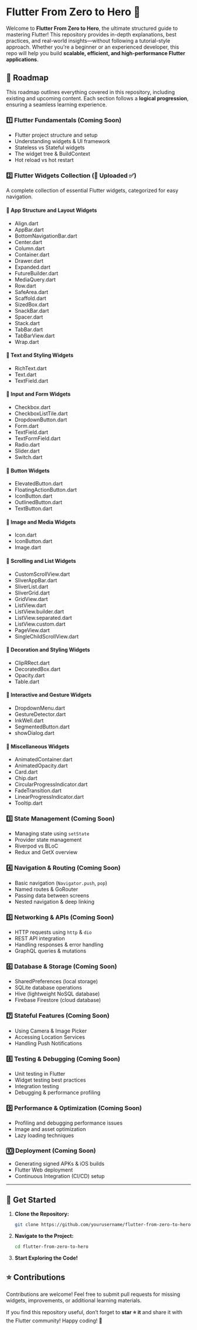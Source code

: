 # Flutter From Zero to Hero 🚀

Welcome to **Flutter From Zero to Hero**, the ultimate structured guide to mastering Flutter! This repository provides in-depth explanations, best practices, and real-world insights—without following a tutorial-style approach. Whether you're a beginner or an experienced developer, this repo will help you build **scalable, efficient, and high-performance Flutter applications**.

## 📌 Roadmap

This roadmap outlines everything covered in this repository, including existing and upcoming content. Each section follows a **logical progression**, ensuring a seamless learning experience.

### 1️⃣ **Flutter Fundamentals** (Coming Soon)
- Flutter project structure and setup
- Understanding widgets & UI framework
- Stateless vs Stateful widgets
- The widget tree & BuildContext
- Hot reload vs hot restart

### 2️⃣ **Flutter Widgets Collection** (📌 Uploaded ✅)
A complete collection of essential Flutter widgets, categorized for easy navigation.

#### 📂 **App Structure and Layout Widgets**
- Align.dart
- AppBar.dart
- BottomNavigationBar.dart
- Center.dart
- Column.dart
- Container.dart
- Drawer.dart
- Expanded.dart
- FutureBuilder.dart
- MediaQuery.dart
- Row.dart
- SafeArea.dart
- Scaffold.dart
- SizedBox.dart
- SnackBar.dart
- Spacer.dart
- Stack.dart
- TabBar.dart
- TabBarView.dart
- Wrap.dart

#### 📂 **Text and Styling Widgets**
- RichText.dart
- Text.dart
- TextField.dart

#### 📂 **Input and Form Widgets**
- Checkbox.dart
- CheckboxListTile.dart
- DropdownButton.dart
- Form.dart
- TextField.dart
- TextFormField.dart
- Radio.dart
- Slider.dart
- Switch.dart

#### 📂 **Button Widgets**
- ElevatedButton.dart
- FloatingActionButton.dart
- IconButton.dart
- OutlinedButton.dart
- TextButton.dart

#### 📂 **Image and Media Widgets**
- Icon.dart
- IconButton.dart
- Image.dart

#### 📂 **Scrolling and List Widgets**
- CustomScrollView.dart
- SliverAppBar.dart
- SliverList.dart
- SliverGrid.dart
- GridView.dart
- ListView.dart
- ListView.builder.dart
- ListView.separated.dart
- ListView.custom.dart
- PageView.dart
- SingleChildScrollView.dart

#### 📂 **Decoration and Styling Widgets**
- ClipRRect.dart
- DecoratedBox.dart
- Opacity.dart
- Table.dart

#### 📂 **Interactive and Gesture Widgets**
- DropdownMenu.dart
- GestureDetector.dart
- InkWell.dart
- SegmentedButton.dart
- showDialog.dart

#### 📂 **Miscellaneous Widgets**
- AnimatedContainer.dart
- AnimatedOpacity.dart
- Card.dart
- Chip.dart
- CircularProgressIndicator.dart
- FadeTransition.dart
- LinearProgressIndicator.dart
- Tooltip.dart

### 3️⃣ **State Management** (Coming Soon)
- Managing state using `setState`
- Provider state management
- Riverpod vs BLoC
- Redux and GetX overview

### 4️⃣ **Navigation & Routing** (Coming Soon)
- Basic navigation (`Navigator.push`, `pop`)
- Named routes & GoRouter
- Passing data between screens
- Nested navigation & deep linking

### 5️⃣ **Networking & APIs** (Coming Soon)
- HTTP requests using `http` & `dio`
- REST API integration
- Handling responses & error handling
- GraphQL queries & mutations

### 6️⃣ **Database & Storage** (Coming Soon)
- SharedPreferences (local storage)
- SQLite database operations
- Hive (lightweight NoSQL database)
- Firebase Firestore (cloud database)

### 7️⃣ **Stateful Features** (Coming Soon)
- Using Camera & Image Picker
- Accessing Location Services
- Handling Push Notifications

### 8️⃣ **Testing & Debugging** (Coming Soon)
- Unit testing in Flutter
- Widget testing best practices
- Integration testing
- Debugging & performance profiling

### 9️⃣ **Performance & Optimization** (Coming Soon)
- Profiling and debugging performance issues
- Image and asset optimization
- Lazy loading techniques

### 🔟 **Deployment** (Coming Soon)
- Generating signed APKs & iOS builds
- Flutter Web deployment
- Continuous Integration (CI/CD) setup

---

## 🚀 Get Started
1. **Clone the Repository:**
   ```sh
   git clone https://github.com/yourusername/flutter-from-zero-to-hero.git
   ```
2. **Navigate to the Project:**
   ```sh
   cd flutter-from-zero-to-hero
   ```
3. **Start Exploring the Code!**

## ⭐ Contributions
Contributions are welcome! Feel free to submit pull requests for missing widgets, improvements, or additional learning materials.

If you find this repository useful, don’t forget to **star ⭐ it** and share it with the Flutter community! Happy coding! 🚀

